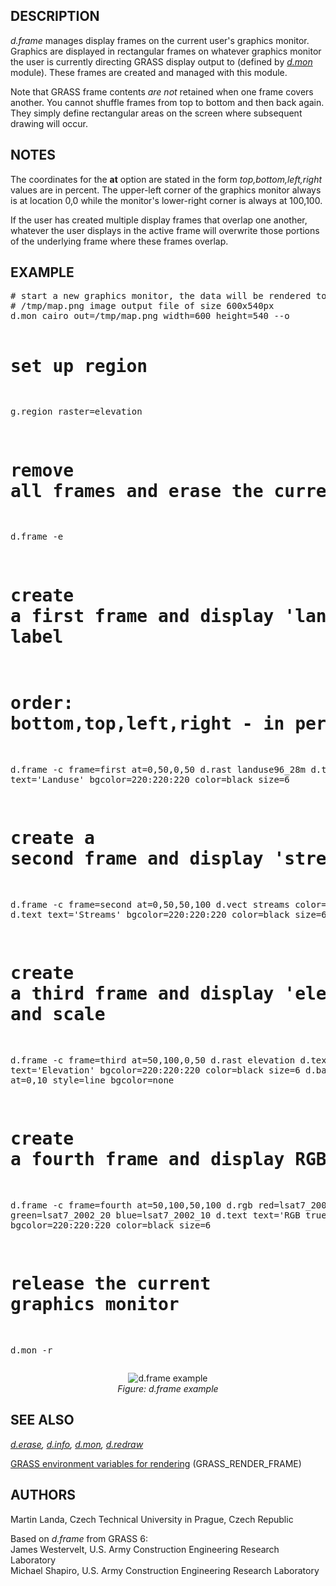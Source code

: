 <h2>DESCRIPTION</h2>

<em>d.frame</em> manages display frames on the current user's graphics
monitor. Graphics are displayed in rectangular frames on whatever
graphics monitor the user is currently directing GRASS display output
to (defined by <em><a href="d.mon.html">d.mon</a></em> module). These
frames are created and managed with this module.

<p>
Note that GRASS frame contents <em>are not</em> retained when one
frame covers another. You cannot shuffle frames from top to bottom and
then back again. They simply define rectangular areas on the screen
where subsequent drawing will occur.

<h2>NOTES</h2>

The coordinates for the <b>at</b> option are stated in the form
<em>top,bottom,left,right</em> values are in percent. The upper-left
corner of the graphics monitor always is at location 0,0 while the
monitor's lower-right corner is always at 100,100.

<p>
If the user has created multiple display frames that overlap one another,
whatever the user displays in the active frame will overwrite
those portions of the underlying frame where these frames overlap.

<h2>EXAMPLE</h2>

<div class="code"><pre>
# start a new graphics monitor, the data will be rendered to
# /tmp/map.png image output file of size 600x540px
d.mon cairo out=/tmp/map.png width=600 height=540 --o

# set up region
g.region raster=elevation

# remove all frames and erase the current graphics monitor
d.frame -e

# create a first frame and display 'landuse96_28m' raster map including text label
# order: bottom,top,left,right - in percent
d.frame -c frame=first at=0,50,0,50
d.rast landuse96_28m
d.text text='Landuse' bgcolor=220:220:220 color=black size=6

# create a second frame and display 'streams' vector map
d.frame -c frame=second at=0,50,50,100
d.vect streams color=blue
d.text text='Streams' bgcolor=220:220:220 color=black size=6

# create a third frame and display 'elevation' raster map including text label and scale
d.frame -c frame=third at=50,100,0,50
d.rast elevation
d.text text='Elevation' bgcolor=220:220:220 color=black size=6
d.barscale at=0,10 style=line bgcolor=none

# create a fourth frame and display RGB composition map including text label
d.frame -c frame=fourth at=50,100,50,100
d.rgb red=lsat7_2002_30 green=lsat7_2002_20 blue=lsat7_2002_10
d.text text='RGB true colors' bgcolor=220:220:220 color=black size=6

# release the current graphics monitor
d.mon -r
</pre></div>

<center>
  <img src="d_frame.png" alt="d.frame example"><br>
  <em>Figure: d.frame example</em>
</center>

<h2>SEE ALSO</h2>

<em>
  <a href="d.erase.html">d.erase</a>,
  <a href="d.info.html">d.info</a>,
  <a href="d.mon.html">d.mon</a>,
  <a href="d.redraw.html">d.redraw</a>
</em>

<p>
  <a href="variables.html#list-of-selected-grass-environment-variables-for-rendering">GRASS environment variables for
  rendering</a> (GRASS_RENDER_FRAME)

<h2>AUTHORS</h2>

Martin Landa, Czech Technical University in Prague, Czech Republic

<p>
Based on <em>d.frame</em> from GRASS 6:<br>
James Westervelt, U.S. Army Construction Engineering Research
Laboratory<br>
Michael Shapiro, U.S. Army Construction Engineering
Research Laboratory
